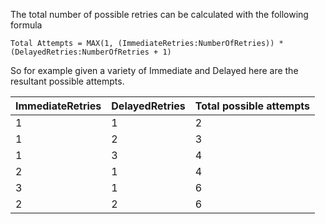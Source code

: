 The total number of possible retries can be calculated with the following formula

```
Total Attempts = MAX(1, (ImmediateRetries:NumberOfRetries)) * (DelayedRetries:NumberOfRetries + 1)
```

So for example given a variety of Immediate and Delayed here are the resultant possible attempts.

| ImmediateRetries | DelayedRetries | Total possible attempts |
|------------------|----------------|-------------------------|
| 1                | 1              | 2                       |
| 1                | 2              | 3                       |
| 1                | 3              | 4                       |
| 2                | 1              | 4                       |
| 3                | 1              | 6                       |
| 2                | 2              | 6                       |

